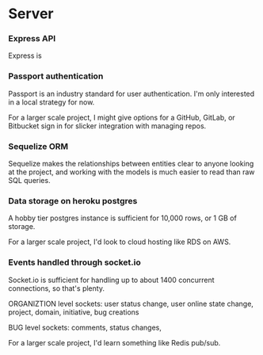 # Server

### Express API

Express is

### Passport authentication

Passport is an industry standard for user authentication. I'm only interested in a local strategy for now.

For a larger scale project, I might give options for a GitHub, GitLab, or Bitbucket sign in for slicker integration with managing repos.

### Sequelize ORM

Sequelize makes the relationships between entities clear to anyone looking at the project, and working with the models is much easier to read than raw SQL queries.

### Data storage on heroku postgres

A hobby tier postgres instance is sufficient for 10,000 rows, or 1 GB of storage.

For a larger scale project, I'd look to cloud hosting like RDS on AWS.

### Events handled through socket.io

Socket.io is sufficient for handling up to about 1400 concurrent connections, so that's plenty.

ORGANIZTION level sockets: user status change, user online state change, project, domain, initiative, bug creations

BUG level sockets: comments, status changes,

For a larger scale project, I'd learn something like Redis pub/sub.
